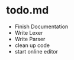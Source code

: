 # todo.md
- Finish Documentation
- Write Lexer
- Write Parser
- clean up code
- start online editor
